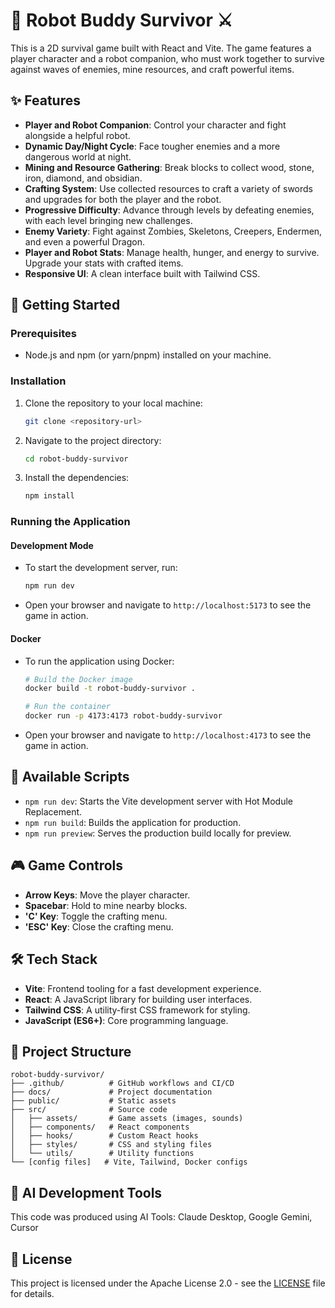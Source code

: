 # 🤖 Robot Buddy Survivor ⚔️

This is a 2D survival game built with React and Vite. The game features a player character and a robot companion, who must work together to survive against waves of enemies, mine resources, and craft powerful items.

## ✨ Features

*   **Player and Robot Companion**: Control your character and fight alongside a helpful robot.
*   **Dynamic Day/Night Cycle**: Face tougher enemies and a more dangerous world at night.
*   **Mining and Resource Gathering**: Break blocks to collect wood, stone, iron, diamond, and obsidian.
*   **Crafting System**: Use collected resources to craft a variety of swords and upgrades for both the player and the robot.
*   **Progressive Difficulty**: Advance through levels by defeating enemies, with each level bringing new challenges.
*   **Enemy Variety**: Fight against Zombies, Skeletons, Creepers, Endermen, and even a powerful Dragon.
*   **Player and Robot Stats**: Manage health, hunger, and energy to survive. Upgrade your stats with crafted items.
*   **Responsive UI**: A clean interface built with Tailwind CSS.

## 🚀 Getting Started

### Prerequisites

*   Node.js and npm (or yarn/pnpm) installed on your machine.

### Installation

1.  Clone the repository to your local machine:
    ```bash
    git clone <repository-url>
    ```
2.  Navigate to the project directory:
    ```bash
    cd robot-buddy-survivor
    ```
3.  Install the dependencies:
    ```bash
    npm install
    ```

### Running the Application

#### Development Mode
*   To start the development server, run:
    ```bash
    npm run dev
    ```
*   Open your browser and navigate to `http://localhost:5173` to see the game in action.

#### Docker
*   To run the application using Docker:
    ```bash
    # Build the Docker image
    docker build -t robot-buddy-survivor .
    
    # Run the container
    docker run -p 4173:4173 robot-buddy-survivor
    ```
*   Open your browser and navigate to `http://localhost:4173` to see the game in action.

## 📜 Available Scripts

*   `npm run dev`: Starts the Vite development server with Hot Module Replacement.
*   `npm run build`: Builds the application for production.
*   `npm run preview`: Serves the production build locally for preview.

## 🎮 Game Controls

*   **Arrow Keys**: Move the player character.
*   **Spacebar**: Hold to mine nearby blocks.
*   **'C' Key**: Toggle the crafting menu.
*   **'ESC' Key**: Close the crafting menu.

## 🛠️ Tech Stack

*   **Vite**: Frontend tooling for a fast development experience.
*   **React**: A JavaScript library for building user interfaces.
*   **Tailwind CSS**: A utility-first CSS framework for styling.
*   **JavaScript (ES6+)**: Core programming language.

## 📁 Project Structure

```
robot-buddy-survivor/
├── .github/          # GitHub workflows and CI/CD
├── docs/             # Project documentation
├── public/           # Static assets
├── src/              # Source code
│   ├── assets/       # Game assets (images, sounds)
│   ├── components/   # React components
│   ├── hooks/        # Custom React hooks
│   ├── styles/       # CSS and styling files
│   └── utils/        # Utility functions
└── [config files]   # Vite, Tailwind, Docker configs
```

## 🤖 AI Development Tools

This code was produced using AI Tools: Claude Desktop, Google Gemini, Cursor

## 📄 License

This project is licensed under the Apache License 2.0 - see the [LICENSE](LICENSE) file for details.
